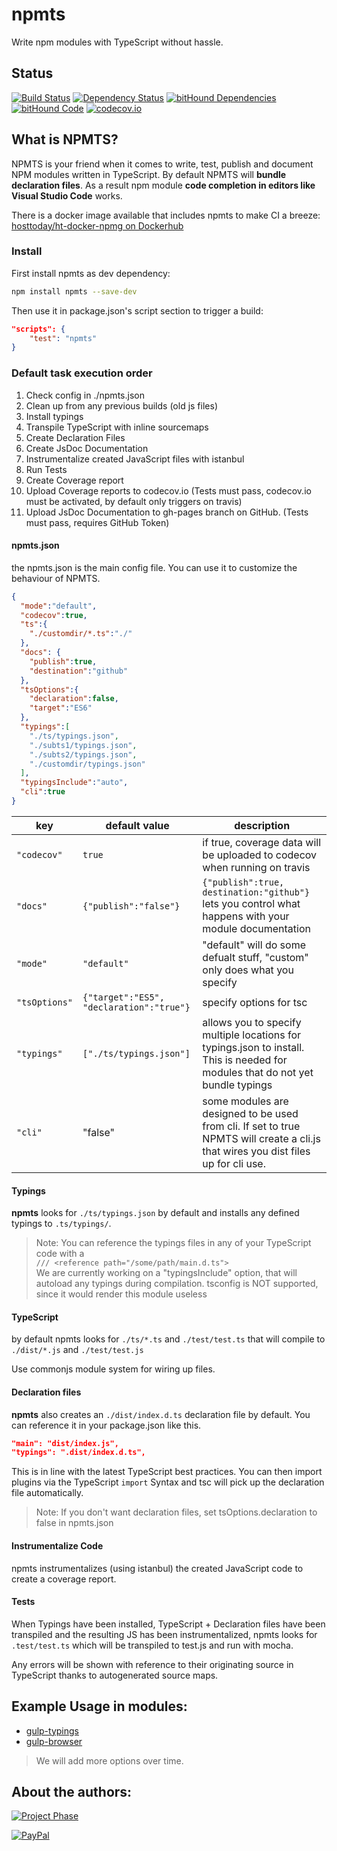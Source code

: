 # npmts
Write npm modules with TypeScript without hassle.

## Status
[![Build Status](https://travis-ci.org/pushrocks/npmts.svg?branch=master)](https://travis-ci.org/pushrocks/npmts)
[![Dependency Status](https://david-dm.org/pushrocks/npmts.svg)](https://david-dm.org/pushrocks/npmts)
[![bitHound Dependencies](https://www.bithound.io/github/pushrocks/npmts/badges/dependencies.svg)](https://www.bithound.io/github/pushrocks/npmts/master/dependencies/npm)
[![bitHound Code](https://www.bithound.io/github/pushrocks/npmts/badges/code.svg)](https://www.bithound.io/github/pushrocks/npmts)
[![codecov.io](https://codecov.io/github/pushrocks/npmts/coverage.svg?branch=master)](https://codecov.io/github/pushrocks/npmts?branch=master)

## What is NPMTS?
NPMTS is your friend when it comes to write, test, publish and document NPM modules written in TypeScript.
By default NPMTS will **bundle declaration files**. As a result npm module **code completion in editors like Visual Studio Code** works.

There is a docker image available that includes npmts to make CI a breeze:  
[hosttoday/ht-docker-npmg on Dockerhub](https://hub.docker.com/r/hosttoday/ht-docker-npmg/)

### Install
First install npmts as dev dependency:

```sh
npm install npmts --save-dev
```

Then use it in package.json's script section to trigger a build:

```json
"scripts": {
    "test": "npmts"
}
```

### Default task execution order

1. Check config in ./npmts.json
1. Clean up from any previous builds (old js files)
1. Install typings
1. Transpile TypeScript with inline sourcemaps
1. Create Declaration Files
1. Create JsDoc Documentation
1. Instrumentalize created JavaScript files with istanbul
1. Run Tests
1. Create Coverage report
1. Upload Coverage reports to codecov.io (Tests must pass, codecov.io must be activated, by default only triggers on travis)
1. Upload JsDoc Documentation to gh-pages branch on GitHub. (Tests must pass, requires GitHub Token)

#### npmts.json
the npmts.json is the main config file. You can use it to customize the behaviour of NPMTS.

```json
{
  "mode":"default",
  "codecov":true,
  "ts":{
    "./customdir/*.ts":"./"
  },
  "docs": {
    "publish":true,
    "destination":"github"
  },
  "tsOptions":{
    "declaration":false,
    "target":"ES6"
  },
  "typings":[
    "./ts/typings.json",
    "./subts1/typings.json",
    "./subts2/typings.json",
    "./customdir/typings.json"
  ],
  "typingsInclude":"auto",
  "cli":true
}
```

| key | default value | description |
| --- | --- | --- |
| `"codecov"` | `true` | if true, coverage data will be uploaded to codecov when running on travis |
| `"docs"` | `{"publish":"false"}` | `{"publish":true, destination:"github"}` lets you control what happens with your module documentation |
| `"mode"` | `"default"` | "default" will do some defualt stuff, "custom" only does what you specify |
| `"tsOptions"` | `{"target":"ES5", "declaration":"true"}` | specify options for tsc |
| `"typings"` | `["./ts/typings.json"]` | allows you to specify multiple locations for typings.json to install. This is needed for modules that do not yet bundle typings |
| `"cli"` | "false" | some modules are designed to be used from cli. If set to true NPMTS will create a cli.js that wires you dist files up for cli use. |

#### Typings
**npmts** looks for `./ts/typings.json` by default and installs any defined typings to `.ts/typings/`.

> Note: You can reference the typings files in any of your TypeScript code with a  
`/// <reference path="/some/path/main.d.ts">`  
We are currently working on a "typingsInclude" option, that will autoload any typings during compilation.
tsconfig is NOT supported, since it would render this module useless

#### TypeScript
by default npmts looks for `./ts/*.ts` and `./test/test.ts` that will compile to
`./dist/*.js` and `./test/test.js`

Use commonjs module system for wiring up files.

#### Declaration files
**npmts** also creates an `./dist/index.d.ts` declaration file by default.
You can reference it in your package.json like this.

```json
"main": "dist/index.js",
"typings": ".dist/index.d.ts",
```

This is in line with the latest TypeScript best practices.
You can then import plugins via the TypeScript `import` Syntax
and tsc will pick up the declaration file automatically.

> Note: If you don't want declaration files, set tsOptions.declaration to false in npmts.json

#### Instrumentalize Code
npmts instrumentalizes (using istanbul) the created JavaScript code to create a coverage report.

#### Tests
When Typings have been installed, TypeScript + Declaration files have been transpiled and the resulting JS has been instrumentalized,
npmts looks for `.test/test.ts` which will be transpiled to test.js and run with mocha. 

Any errors will be shown with reference to their originating source in TypeScript
thanks to autogenerated source maps.

## Example Usage in modules:
* [gulp-typings](https://www.npmjs.com/package/gulp-typings)
* [gulp-browser](https://www.npmjs.com/package/gulp-typings)

> We will add more options over time.

## About the authors:
[![Project Phase](https://mediaserve.lossless.digital/lossless.com/img/createdby_github.svg)](https://lossless.com/)

[![PayPal](https://img.shields.io/badge/Support%20us-PayPal-blue.svg)](https://paypal.me/lossless)